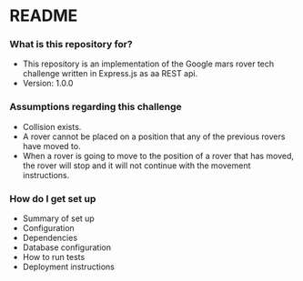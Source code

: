 # README #

### What is this repository for? ###

* This repository is an implementation of the Google mars rover tech challenge written in Express.js as aa REST api.
* Version: 1.0.0

### Assumptions regarding this challenge ###

* Collision exists.
* A rover cannot be placed on a position that any of the previous rovers have moved to.
* When a rover is going to move to the position of a rover that has moved, the rover will stop and it will not continue with the movement instructions.

### How do I get set up ###

* Summary of set up
* Configuration
* Dependencies
* Database configuration
* How to run tests
* Deployment instructions